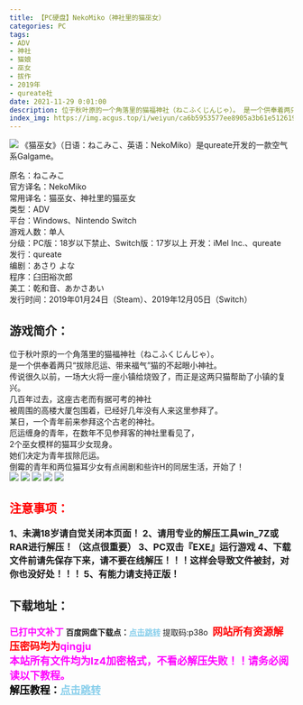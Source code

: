 ```yaml
---
title: 【PC硬盘】NekoMiko（神社里的猫巫女）
categories: PC
tags:
- ADV
- 神社
- 猫娘
- 巫女
- 拔作
- 2019年
- qureate社
date: 2021-11-29 0:01:00
description: 位于秋叶原的一个角落里的猫福神社（ねこふくじんじゃ）。 是一个供奉着两只“拔除厄运、带来福气”猫的不起眼小神社。     传说很久以前，一场大火将一座小镇给烧毁了，而正是这两只猫帮助了小镇的复兴。
index_img: https://img.acgus.top/i/weiyun/ca6b5953577ee8905a3b61e512619149a6b579081efd1202720537099e44cf06e3bf10110f6a0204d46d9a546669560e.webp
---
```

![](https://img.acgus.top/i/weiyun/ca6b5953577ee8905a3b61e512619149a6b579081efd1202720537099e44cf06e3bf10110f6a0204d46d9a546669560e.webp)
《猫巫女》（日语：ねこみこ、英语：NekoMiko）是qureate开发的一款空气系Galgame。
     
原名：ねこみこ     
官方译名：NekoMiko     
常用译名：猫巫女、神社里的猫巫女     
类型：ADV     
平台：Windows、Nintendo Switch     
游戏人数：单人     
分级：PC版：18岁以下禁止、Switch版：17岁以上
开发：iMel Inc.、qureate     
发行：qureate     
编剧：あさり よな     
程序：臼田裕次郎          
美工：乾和音、あかさあい     
发行时间：2019年01月24日（Steam）、2019年12月05日（Switch）

## 游戏简介：
位于秋叶原的一个角落里的猫福神社（ねこふくじんじゃ）。     
是一个供奉着两只“拔除厄运、带来福气”猫的不起眼小神社。     
传说很久以前，一场大火将一座小镇给烧毁了，而正是这两只猫帮助了小镇的复兴。     
几百年过去，这座古老而有据可考的神社     
被周围的高楼大厦包围着，已经好几年没有人来这里参拜了。     
某日，一个青年前来参拜这个古老的神社。     
厄运缠身的青年，在数年不见参拜客的神社里看见了，          
2个巫女模样的猫耳少女现身。     
她们决定为青年拔除厄运。     
倒霉的青年和两位猫耳少女有点闹剧和些许H的同居生活，开始了！     
![](https://img.acgus.top/i/weiyun/86367feff4891365c3b4050b66e4a0189dc6ecc448729fcbf3ab5f17351d938ca85bee180d5ffeb88e5a3dce65564174.webp)
![](https://img.acgus.top/i/weiyun/fc147ce888e6e8ae2137c6519c70ba23328b1b34338a2ec79244688f940020882f309b0bb151563840d93f8833e62c56.webp)
![](https://img.acgus.top/i/weiyun/251a305a1ca5b55d62deee86bbb028f0dbc426002115cafdec334a701b8c7083bcde69c8005252ed57e91317d9784ffa.webp)
![](https://img.acgus.top/i/weiyun/60a05ae59dd1b2c46e0aef53fb253fc7d6fc9dfecfdf4a355f96565190a58e2a2cda7f01a36b8047f03dff9bade2545a.webp)
![](https://img.acgus.top/i/weiyun/ad34800b1fd47c1ab229405da601e87d804fe6377bba5aeb82bc1d621f1e5532f24d9e1f9ecce387f8a1224811fe7ca2.webp)





## <font color=#FF0000 >注意事项：</font>
<font size=3><b>1、未满18岁请自觉关闭本页面！
2、请用专业的解压工具win_7Z或RAR进行解压！（这点很重要）
3、PC双击『EXE』运行游戏
4、下载文件前请先保存下来，请不要在线解压！！！这样会导致文件被封，对你也没好处！！！
5、有能力请支持正版！</b></font>

## 下载地址：
<font color=#FF00FF size=3><b>已打中文补丁</b></font>
<b>百度网盘下载点：</b><a href="https://pan.baidu.com/s/1PwpwmzK5SPQ-kDuKV-XvGA?pwd=p38o" style="color: #87CEEB;"><b>点击跳转</b></a> 提取码:p38o
<a style="padding: 0" href="https://post.qingju.org/AD/"><img style="max-width:100%" src="https://img.acgus.top/i/2024/07/478f689b8021d8d499ab43d21acf137a.gif" alt=""></a>
<b><font color=#FF0000 size=4>网站所有资源解压密码均为</b></font><b><font color=#FF00FF size=4>qingju</font><font color=#FF0000 ></font></b><br><b><font color=#FF00FF size=4>本站所有文件均为lz4加密格式，不看必解压失败！！请务必阅读以下教程。</b></font><br><b><font color=#000 size=4>解压教程：</b><a href="https://post.qingju.org/tutorial/000/" style="color: #87CEEB;"><b>点击跳转</b></a>